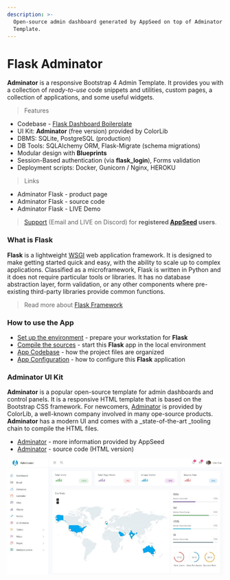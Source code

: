 ```yaml
---
description: >-
  Open-source admin dashboard generated by AppSeed on top of Adminator Bootstrap
  Template.
---
```


# Flask Adminator

**Adminator** is a responsive Bootstrap 4 Admin Template. It provides you with a collection of _ready-to-use_ code snippets and utilities, custom pages, a collection of applications, and some useful widgets. 

> Features

* Codebase - [Flask Dashboard Boilerplate](../../boilerplate-code/flask-dashboard.md)
* UI Kit: **Adminator** (free version) provided by ColorLib 
* DBMS: SQLite, PostgreSQL (production)
* DB Tools: SQLAlchemy ORM, Flask-Migrate (schema migrations)
* Modular design with **Blueprints**
* Session-Based authentication (via **flask_login**), Forms validation
* Deployment scripts: Docker, Gunicorn / Nginx, HEROKU 

> Links

* Adminator Flask - product page
* Adminator Flask - source code 
* Adminator Flask - LIVE Demo

> [Support](https://appseed.us/support) (Email and LIVE on Discord) for **registered **[**AppSeed**](https://appseed.us)** users**.



### What is Flask

**Flask** is a lightweight [WSGI](../../content/what-is/wsgi.md) web application framework. It is designed to make getting started quick and easy, with the ability to scale up to complex applications. Classified as a microframework, Flask is written in Python and it does not require particular tools or libraries. It has no database abstraction layer, form validation, or any other components where pre-existing third-party libraries provide common functions.

> Read more about [Flask Framework](../../content/what-is/flask.md)



### How to use the App

* [Set up the environment](../../boilerplate-code/flask-dashboard.md#environment) - prepare your workstation for **Flask**
* [Compile the sources](../../boilerplate-code/flask-dashboard.md#build-the-app-1) - start this **Flask** app in the local environment
* [App Codebase](../../boilerplate-code/flask-dashboard.md#app-codebase) - how the project files are organized
* [App Configuration](../../boilerplate-code/flask-dashboard.md#app-configuration) - how to configure this **Flask** application



### Adminator UI Kit

**Adminator** is a popular open-source template for admin dashboards and control panels. It is a responsive HTML template that is based on the Bootstrap CSS framework. For newcomers, [Adminator](https://appseed.us/admin-dashboards/django-dashboard-adminator) is provided by ColorLib, a well-known company involved in many ope-source products. **Adminator** has a modern UI and comes with a _state-of-the-art _tooling chain to compile the HTML files.

* [Adminator](../../content/bootstrap-template/adminator.md) - more information provided by AppSeed
* [Adminator](https://github.com/puikinsh/Adminator-admin-dashboard) - source code (HTML version)

![Adminator - Open-source Bootstrap Template.](../../.gitbook/assets/adminator-bootstrap-template.jpg)
